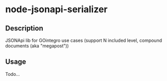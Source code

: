 # node-jsonapi-serializer

## Description

JSONApi lib for GOintegro use cases (support N included level, compound documents (aka "megapost"))

## Usage

Todo...
